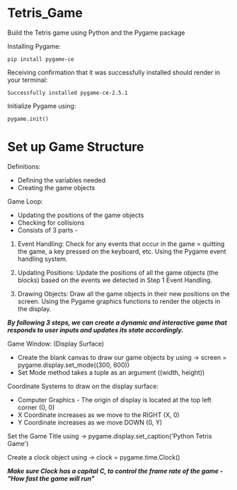 # Tetris_Game

Build the Tetris game using Python and the Pygame package 

Installing Pygame: 
```
pip install pygame-ce 
```

Receiving confirmation that it was successfully installed should render in your terminal:
```
Successfully installed pygame-ce-2.5.1 
```

Initialize Pygame using:
```
pygame.init()
```

# Set up Game Structure
Definitions:
- Defining the variables needed
- Creating the game objects 

Game Loop:
- Updating the positions of the game objects
- Checking for collisions 
- Consists of 3 parts - 

1. Event Handling: Check for any events that occur in the game = quitting the game, a key pressed on the keyboard, etc. Using the Pygame event handling system. 

2. Updating Positions: Update the positions of all the game objects (the blocks) based on the events we detected in Step 1 Event Handling. 

3. Drawing Objects: Draw all the game objects in their new positions on the screen. Using the Pygame graphics functions to render the objects in the display. 

***By following 3 steps, we can create a dynamic and interactive game that responds to user inputs and updates its state accordingly.***  

Game Window: (Display Surface)
- Create the blank canvas to draw our game objects by using -> screen = pygame.display.set_mode((300, 600))
- Set Mode method takes a tuple as an argument ((width, height))

Coordinate Systems to draw on the display surface:
- Computer Graphics - The origin of display is located at the top left corner (0, 0)
- X Coordinate increases as we move to the RIGHT (X, 0)
- Y Coordinate increases as we move DOWN (0, Y)

Set the Game Title using -> pygame.display.set_caption('Python Tetris Game')

Create a clock object using -> clock = pygame.time.Clock() 

***Make sure Clock has a capital C, to control the frame rate of the game - "How fast the game will run"***


